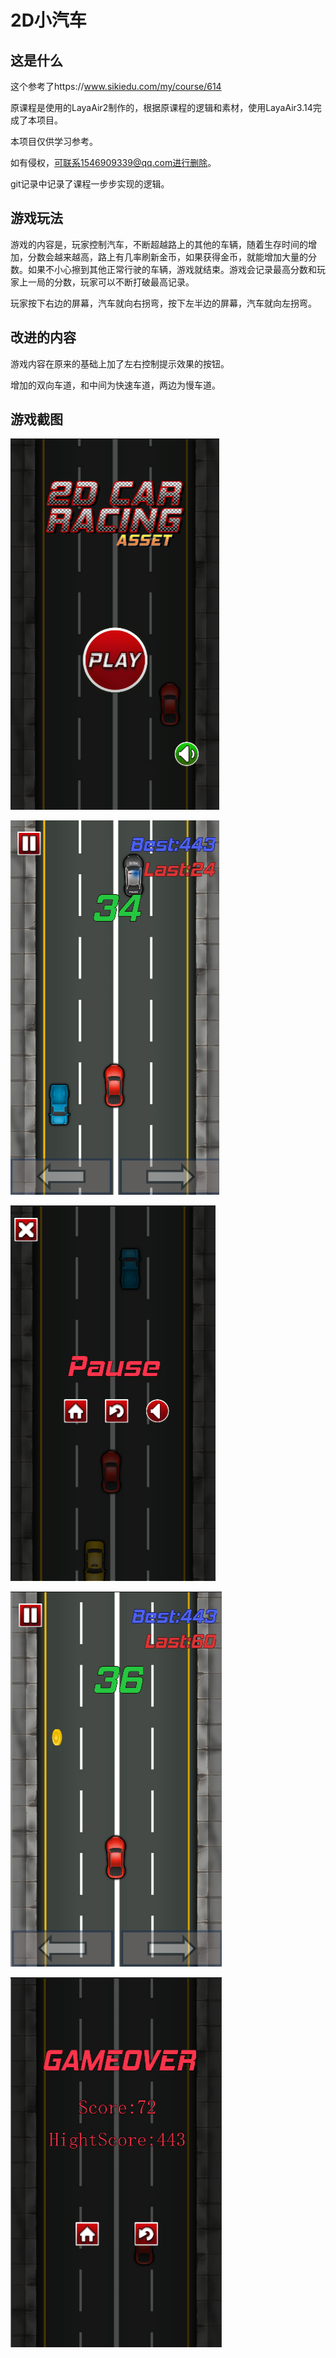 # 2D小汽车

## 这是什么

这个参考了https://www.sikiedu.com/my/course/614

原课程是使用的LayaAir2制作的，根据原课程的逻辑和素材，使用LayaAir3.14完成了本项目。

本项目仅供学习参考。

如有侵权，可联系1546909339@qq.com进行删除。

git记录中记录了课程一步步实现的逻辑。

## 游戏玩法

游戏的内容是，玩家控制汽车，不断超越路上的其他的车辆，随着生存时间的增加，分数会越来越高，路上有几率刷新金币，如果获得金币，就能增加大量的分数。如果不小心擦到其他正常行驶的车辆，游戏就结束。游戏会记录最高分数和玩家上一局的分数，玩家可以不断打破最高记录。

玩家按下右边的屏幕，汽车就向右拐弯，按下左半边的屏幕，汽车就向左拐弯。

## 改进的内容

游戏内容在原来的基础上加了左右控制提示效果的按钮。

增加的双向车道，和中间为快速车道，两边为慢车道。

## 游戏截图

![image-20240817220027249](README.assets/image-20240817220027249.png)

![image-20240817220047371](README.assets/image-20240817220047371.png)

![image-20240817220101755](README.assets/image-20240817220101755.png)

![image-20240817220144356](README.assets/image-20240817220144356.png)

![image-20240817220154236](README.assets/image-20240817220154236.png)

